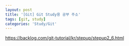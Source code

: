 ```yaml
---
layout: post
title: '[Git] Git Study용 공부 주소'
tags: [git, study]
categories: 'Study/Git'
---
```




https://backlog.com/git-tutorial/kr/stepup/stepup2_6.html